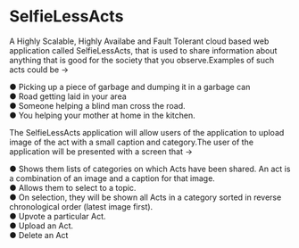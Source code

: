 # SelfieLessActs

A Highly Scalable, Highly Availabe and Fault Tolerant cloud based web application called SelfieLessActs, that is used to share information about anything that is good for the society that you observe.Examples of such acts could be -> 

● Picking up a piece of garbage and dumping it in a garbage can<br>
● Road getting laid in your area<br>
● Someone helping a blind man cross the road.<br>
● You helping your mother at home in the kitchen.<br>

The SelfieLessActs application will allow users of the application to upload image of the act with a small caption and category.The user of the application will be presented with a screen that ->

● Shows them lists of categories on which Acts have been shared. An act is a combination of an image and a caption for that image.<br>
● Allows them to select to a topic.<br>
● On selection, they will be shown all Acts in a category sorted in reverse chronological order (latest image first).<br>
● Upvote a particular Act.<br>
● Upload an Act.<br>
● Delete an Act<br>


